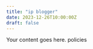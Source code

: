 ```yaml
---
title: "ip blogger"
date: 2023-12-26T10:00:00Z
draft: false
---
```


Your content goes here. policies
